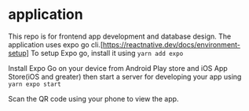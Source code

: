 # application
This repo is for frontend app development and database design. 
The application uses expo go cli.[https://reactnative.dev/docs/environment-setup]
To setup Expo go, install it using ```yarn add expo```

Install Expo Go on your device from Android Play store and iOS App Store(iOS and greater) then start a server for developing your app using ```yarn expo start``` 

Scan the QR code using your phone to view the app.

